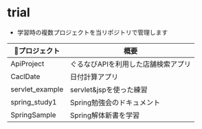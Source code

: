 # trial

- 学習時の複数プロジェクトを当リポジトリで管理します

| プロジェクト      | 概要 |
|-----------------|-----------------------------------------|
| ApiProject      | ぐるなびAPIを利用した店舗検索アプリ |
| CaclDate        | 日付計算アプリ |
| servlet_example | servlet&jspを使った練習 |
| spring_study1   | Spring勉強会のドキュメント |
| SpringSample    | Spring解体新書を学習 |
